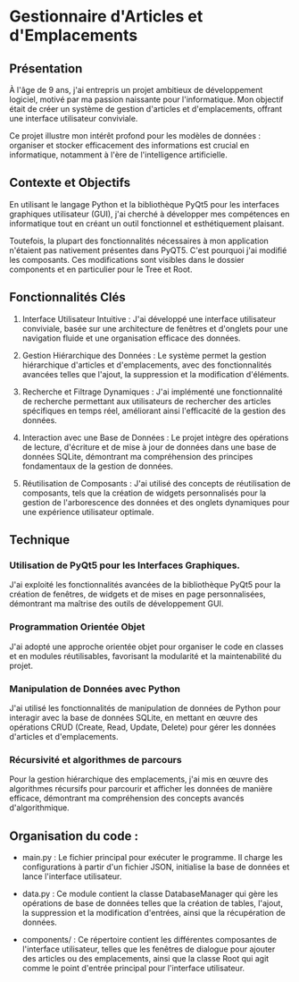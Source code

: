 # Gestionnaire d'Articles et d'Emplacements
## Présentation

À l'âge de 9 ans, j'ai entrepris un projet ambitieux de développement logiciel, motivé par ma passion naissante pour l'informatique. Mon objectif était de créer un système de gestion d'articles et d'emplacements, offrant une interface utilisateur conviviale.

Ce projet illustre mon intérêt profond pour les modèles de données : organiser et stocker efficacement des informations est crucial en informatique, notamment à l'ère de l'intelligence artificielle.

## Contexte et Objectifs

En utilisant le langage Python et la bibliothèque PyQt5 pour les interfaces graphiques utilisateur (GUI), j'ai cherché à développer mes compétences en informatique tout en créant un outil fonctionnel et esthétiquement plaisant.

Toutefois, la plupart des fonctionnalités nécessaires à mon application n'étaient pas nativement présentes dans PyQT5. C'est pourquoi j'ai modifié les composants. Ces modifications sont visibles dans le dossier components et en particulier pour le Tree et Root.

## Fonctionnalités Clés

1. Interface Utilisateur Intuitive : J'ai développé une interface utilisateur conviviale, basée sur une architecture de fenêtres et d'onglets pour une navigation fluide et une organisation efficace des données.

2. Gestion Hiérarchique des Données : Le système permet la gestion hiérarchique d'articles et d'emplacements, avec des fonctionnalités avancées telles que l'ajout, la suppression et la modification d'éléments.

3. Recherche et Filtrage Dynamiques : J'ai implémenté une fonctionnalité de recherche permettant aux utilisateurs de rechercher des articles spécifiques en temps réel, améliorant ainsi l'efficacité de la gestion des données.

4. Interaction avec une Base de Données : Le projet intègre des opérations de lecture, d'écriture et de mise à jour de données dans une base de données SQLite, démontrant ma compréhension des principes fondamentaux de la gestion de données.

5. Réutilisation de Composants : J'ai utilisé des concepts de réutilisation de composants, tels que la création de widgets personnalisés pour la gestion de l'arborescence des données et des onglets dynamiques pour une expérience utilisateur optimale.

## Technique

### Utilisation de PyQt5 pour les Interfaces Graphiques.
J'ai exploité les fonctionnalités avancées de la bibliothèque PyQt5 pour la création de fenêtres, de widgets et de mises en page personnalisées, démontrant ma maîtrise des outils de développement GUI.

### Programmation Orientée Objet
J'ai adopté une approche orientée objet pour organiser le code en classes et en modules réutilisables, favorisant la modularité et la maintenabilité du projet.

### Manipulation de Données avec Python
J'ai utilisé les fonctionnalités de manipulation de données de Python pour interagir avec la base de données SQLite, en mettant en œuvre des opérations CRUD (Create, Read, Update, Delete) pour gérer les données d'articles et d'emplacements.

### Récursivité et algorithmes de parcours
Pour la gestion hiérarchique des emplacements, j'ai mis en œuvre des algorithmes récursifs pour parcourir et afficher les données de manière efficace, démontrant ma compréhension des concepts avancés d'algorithmique.

## Organisation du code :

* main.py : Le fichier principal pour exécuter le programme. Il charge les configurations à partir d'un fichier JSON, initialise la base de données et lance l'interface utilisateur.

* data.py : Ce module contient la classe DatabaseManager qui gère les opérations de base de données telles que la création de tables, l'ajout, la suppression et la modification d'entrées, ainsi que la récupération de données.

* components/ : Ce répertoire contient les différentes composantes de l'interface utilisateur, telles que les fenêtres de dialogue pour ajouter des articles ou des emplacements, ainsi que la classe Root qui agit comme le point d'entrée principal pour l'interface utilisateur.